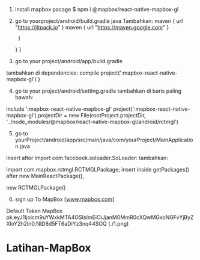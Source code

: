 1. install mapbox pacage
    $ npm i @mapbox/react-native-mapbox-gl

2. go to yourproject/android/build.gradle java
Tambahkan:
            maven { url "https://jitpack.io" }
            maven { url "https://maven.google.com" }

        }
    }
}

3. go to your project/android/app/build.gradle

tambahkan di dependencies:
compile project(':mapbox-react-native-mapbox-gl')
}

4. go to your project/android/setting.gradle
tambahkan di baris paling bawah:

include ':mapbox-react-native-mapbox-gl'
project(':mapbox-react-native-mapbox-gl').projectDir = new File(rootProject.projectDir, '../node_modules/@mapbox/react-native-mapbox-gl/android/rctmgl')

5. go to yourProject/android/app/src/main/java/com/yourProject/MainApplication.java

insert after import com.facebook.soloader.SoLoader:
tambahkan:

import com.mapbox.rctmgl.RCTMGLPackage;
insert inside getPackages() after new MainReactPackage(),

new RCTMGLPackage()

6. sign up To MapBox [www.mapbox.com]

Default Token MapBox
pk.eyJ1Ijoicm9uYWxkMTA4OSIsImEiOiJjanM0MmR0cXQwMGxoNGFvYjByZXloY2h2In0.NID8d5FT6aDiYz3nq44SOQ
(./1.png)
# Latihan-MapBox
